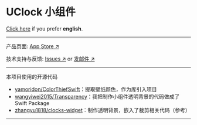 # UClock 小组件

[Click here](https://github.com/wangyiwei2015/U-Clock-Widget/blob/master/README_EN.md) if you prefer **english**.

---

产品页面: [App Store ↗](https://apps.apple.com/us/app/uclock-widget/id1622170600)

技术支持与反馈: [Issues ↗](https://github.com/wangyiwei2015/U-Clock-Widget/issues) or [发邮件 ↗](mailto:wangyw.dev@outlook.com)

---

本项目使用的开源代码

- [yamoridon/ColorThiefSwift](https://github.com/yamoridon/ColorThiefSwift)：提取壁纸颜色，作为库引入项目
- [wangyiwei2015/Transparency](https://github.com/wangyiwei2015/Transparency)：我把制作小组件透明背景的代码做成了 Swift Package
- [zhangyu1818/clocks-widget](https://github.com/zhangyu1818/clocks-widget)：制作透明背景，嵌入了裁剪相关代码（参考）

---

